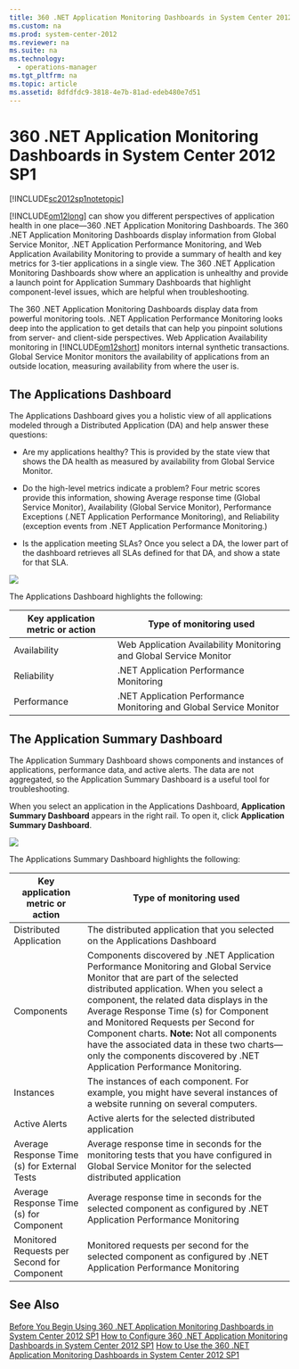```yaml
---
title: 360 .NET Application Monitoring Dashboards in System Center 2012 SP1
ms.custom: na
ms.prod: system-center-2012
ms.reviewer: na
ms.suite: na
ms.technology: 
  - operations-manager
ms.tgt_pltfrm: na
ms.topic: article
ms.assetid: 8dfdfdc9-3818-4e7b-81ad-edeb480e7d51
---
```

# 360 .NET Application Monitoring Dashboards in System Center 2012 SP1
[!INCLUDE[sc2012sp1notetopic](../Token/sc2012sp1notetopic_md.md)]

[!INCLUDE[om12long](../Token/om12long_md.md)] can show you different perspectives of application health in one place—360 .NET Application Monitoring Dashboards. The 360 .NET Application Monitoring Dashboards display information from Global Service Monitor, .NET Application Performance Monitoring, and Web Application Availability Monitoring to provide a summary of health and key metrics for 3\-tier applications in a single view. The 360 .NET Application Monitoring Dashboards show where an application is unhealthy and provide a launch point for Application Summary Dashboards that highlight component\-level issues, which are helpful when troubleshooting.

The 360 .NET Application Monitoring Dashboards display data from powerful monitoring tools. .NET Application Performance Monitoring looks deep into the application to get details that can help you pinpoint solutions from server\- and client\-side perspectives. Web Application Availability monitoring in [!INCLUDE[om12short](../Token/om12short_md.md)] monitors internal synthetic transactions. Global Service Monitor monitors the availability of applications from an outside location, measuring availability from where the user is.

## The Applications Dashboard
The Applications Dashboard gives you a holistic view of all applications modeled through a Distributed Application \(DA\) and help answer these questions:

-   Are my applications healthy? This is provided by the state view that shows the DA health as measured by availability from Global Service Monitor.

-   Do the high\-level metrics indicate a problem? Four metric scores provide this information, showing Average response time \(Global Service Monitor\), Availability \(Global Service Monitor\), Performance Exceptions \(.NET Application Performance Monitoring\), and Reliability \(exception events from .NET Application Performance Monitoring.\)

-   Is the application meeting SLAs? Once you select a DA, the lower part of the dashboard retrieves all SLAs defined for that DA, and show a state for that SLA.

![](../Image/360Dash_AppDash.gif)

The Applications Dashboard highlights the following:

|Key application metric or action|Type of monitoring used|
|------------------------------------|---------------------------|
|Availability|Web Application Availability Monitoring and Global Service Monitor|
|Reliability|.NET Application Performance Monitoring|
|Performance|.NET Application Performance Monitoring and Global Service Monitor|

## The Application Summary Dashboard
The Application Summary Dashboard shows components and instances of applications, performance data, and active alerts. The data are not aggregated, so the Application Summary Dashboard is a useful tool for troubleshooting.

When you select an application in the Applications Dashboard, **Application Summary Dashboard** appears in the right rail. To open it, click **Application Summary Dashboard**.

![](../Image/360Dash_AppSummaryDash.gif)

The Applications Summary Dashboard highlights the following:

|Key application metric or action|Type of monitoring used|
|------------------------------------|---------------------------|
|Distributed Application|The distributed application that you selected on the Applications Dashboard|
|Components|Components discovered by .NET Application Performance Monitoring and Global Service Monitor that are part of the selected distributed application. When you select a component, the related data displays in the Average Response Time \(s\) for Component and Monitored Requests per Second for Component charts. **Note:** Not all components have the associated data in these two charts—only the components discovered by .NET Application Performance Monitoring.|
|Instances|The instances of each component. For example, you might have several instances of a website running on several computers.|
|Active Alerts|Active alerts for the selected distributed application|
|Average Response Time \(s\) for External Tests|Average response time in seconds for the monitoring tests that you have configured in Global Service Monitor for the selected distributed application|
|Average Response Time \(s\) for Component|Average response time in seconds for the selected component as configured by .NET Application Performance Monitoring|
|Monitored Requests per Second for Component|Monitored requests per second for the selected component as configured by .NET Application Performance Monitoring|

## See Also
[Before You Begin Using 360 .NET Application Monitoring Dashboards in System Center 2012 SP1](../Topic/Before-You-Begin-Using-360-.NET-Application-Monitoring-Dashboards-in-System-Center-2012-SP1.md)
[How to Configure 360 .NET Application Monitoring Dashboards in System Center 2012 SP1](../Topic/How-to-Configure-360-.NET-Application-Monitoring-Dashboards-in-System-Center-2012-SP1.md)
[How to Use the 360 .NET Application Monitoring Dashboards in System Center 2012 SP1](../Topic/How-to-Use-the-360-.NET-Application-Monitoring-Dashboards-in-System-Center-2012-SP1.md)

